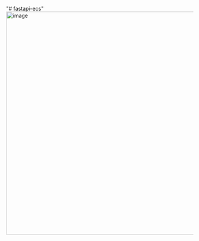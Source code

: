 "# fastapi-ecs" 
<img width="1251" height="601" alt="image" src="https://github.com/user-attachments/assets/af7846b8-ddc3-4802-ad96-e5528d5957a2" />
